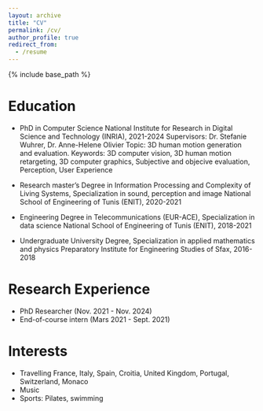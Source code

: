 ```yaml
---
layout: archive
title: "CV"
permalink: /cv/
author_profile: true
redirect_from:
  - /resume
---
```



{% include base_path %}

Education
======
* PhD in Computer Science
  National Institute for Research in Digital Science and Technology (INRIA), 2021-2024
  Supervisors: Dr. Stefanie Wuhrer, Dr. Anne-Helene Olivier
  Topic: 3D human motion generation and evaluation.
  Keywords: 3D computer vision, 3D human motion retargeting, 3D computer graphics, Subjective and objecive evaluation, Perception, User Experience 
  
* Research master’s Degree in Information Processing and Complexity of Living Systems, Specialization in sound, perception and image
  National School of Engineering of Tunis (ENIT), 2020-2021
  
* Engineering Degree in Telecommunications (EUR-ACE), Specialization in data science
  National School of Engineering of Tunis (ENIT), 2018-2021
  
* Undergraduate University Degree, Specialization in applied mathematics and physics
  Preparatory Institute for Engineering Studies of Sfax, 2016-2018

  


Research Experience
======
- PhD Researcher (Nov. 2021 - Nov. 2024)
- End-of-course intern (Mars 2021 - Sept. 2021)
    
 


Interests
======
- Travelling
  France, Italy, Spain, Croitia, United Kingdom, Portugal, Switzerland, Monaco
- Music
- Sports:
  Pilates, swimming

